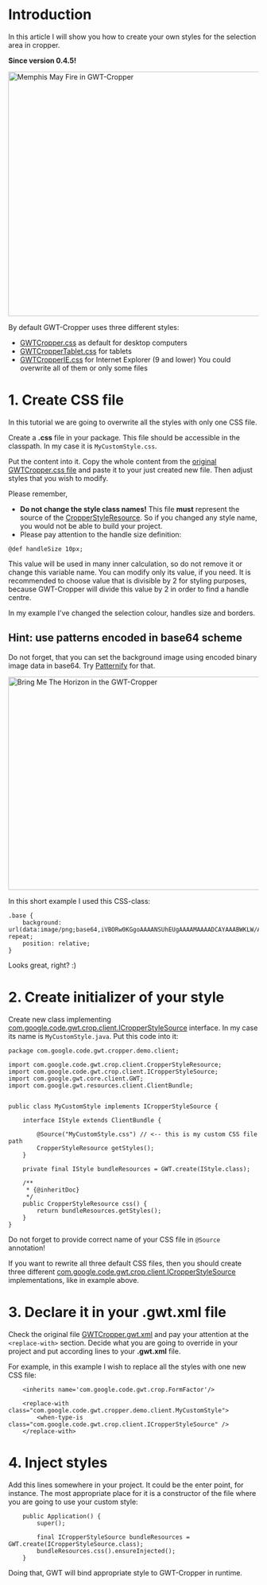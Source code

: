 

# Introduction #

In this article I will show you how to create your own styles for the selection area in cropper.

**Since version 0.4.5!**

<img height='492' width='575' title='Memphis May Fire in GWT-Cropper' src='http://wiki.gwt-cropper.googlecode.com/hg/custom_styles.jpeg' />

By default GWT-Cropper uses three different styles:
  * [GWTCropper.css](http://code.google.com/p/gwt-cropper/source/browse/src/main/java/com/google/code/gwt/crop/client/GWTCropper.css) as default for desktop computers
  * [GWTCropperTablet.css](http://code.google.com/p/gwt-cropper/source/browse/src/main/java/com/google/code/gwt/crop/client/GWTCropperTablet.css) for tablets
  * [GWTCropperIE.css](http://code.google.com/p/gwt-cropper/source/browse/src/main/java/com/google/code/gwt/crop/client/GWTCropperIE.css) for Internet Explorer (9 and lower)
You could overwrite all of them or only some files

# 1. Create CSS file #
In this tutorial we are going to overwrite all the styles with only one CSS file.

Create a **.css** file in your package. This file should be accessible in the classpath. In my case it is `MyCustomStyle.css`.

Put the content into it. Copy the whole content from the [original GWTCropper.css file](http://code.google.com/p/gwt-cropper/source/browse/src/main/java/com/google/code/gwt/crop/client/GWTCropper.css) and paste it to your just created new file. Then adjust styles that you wish to modify.

Please remember,
  * **Do not change the style class names!** This file **must** represent the source of the [CropperStyleResource](http://code.google.com/p/gwt-cropper/source/browse/src/main/java/com/google/code/gwt/crop/client/CropperStyleResource.java). So if you changed any style name, you would not be able to build your project.
  * Please pay attention to the handle size definition:
```
@def handleSize 10px; 
```
This value will be used in many inner calculation, so do not remove it or change this variable name. You can modify only its value, if you need. It is recommended to choose value that is divisible by 2 for styling purposes, because GWT-Cropper will divide this value by 2 in order to find a handle centre.

In my example I've changed the selection colour, handles size and borders.

## Hint: use patterns encoded in base64 scheme ##
Do not forget, that you can set the background image using encoded binary image data in base64. Try [Patternify](http://www.patternify.com/) for that.

<img height='429' width='553' title='Bring Me The Horizon in the GWT-Cropper' src='http://wiki.gwt-cropper.googlecode.com/hg/custom_styles2.jpeg' />

In this short example I used this CSS-class:
```
.base {
	background: url(data:image/png;base64,iVBORw0KGgoAAAANSUhEUgAAAAMAAAADCAYAAABWKLW/AAAAFElEQVQImWNggILYgs3/cTAYGBgAju8HfloVoUQAAAAASUVORK5CYII=) repeat;
	position: relative;
}
```
Looks great, right? :)

# 2. Create initializer of your style #
Create new class implementing [com.google.code.gwt.crop.client.ICropperStyleSource](http://code.google.com/p/gwt-cropper/source/browse/src/main/java/com/google/code/gwt/crop/client/ICropperStyleSource.java) interface. In my case its name is `MyCustomStyle.java`. Put this code into it:

```
package com.google.code.gwt.cropper.demo.client;

import com.google.code.gwt.crop.client.CropperStyleResource;
import com.google.code.gwt.crop.client.ICropperStyleSource;
import com.google.gwt.core.client.GWT;
import com.google.gwt.resources.client.ClientBundle;


public class MyCustomStyle implements ICropperStyleSource {
	
	interface IStyle extends ClientBundle {
		
		@Source("MyCustomStyle.css") // <-- this is my custom CSS file path
		CropperStyleResource getStyles();
	}

	private final IStyle bundleResources = GWT.create(IStyle.class);
	
	/**
	 * {@inheritDoc}
	 */
	public CropperStyleResource css() {
		return bundleResources.getStyles();
	}
}
```

Do not forget to provide correct name of your CSS file in `@Source` annotation!

If you want to rewrite all three default CSS files, then you should create three different [com.google.code.gwt.crop.client.ICropperStyleSource](http://code.google.com/p/gwt-cropper/source/browse/src/main/java/com/google/code/gwt/crop/client/ICropperStyleSource.java) implementations, like in example above.

# 3. Declare it in your .gwt.xml file #
Check the original file [GWTCropper.gwt.xml](http://code.google.com/p/gwt-cropper/source/browse/src/main/java/com/google/code/gwt/crop/GWTCropper.gwt.xml) and pay your attention at the `<replace-with>` section. Decide what you are going to override in your project and put according lines to your **.gwt.xml** file.

For example, in this example I wish to replace all the styles with one new CSS file:
```
	<inherits name='com.google.code.gwt.crop.FormFactor'/>
	
	<replace-with class="com.google.code.gwt.cropper.demo.client.MyCustomStyle">
		<when-type-is class="com.google.code.gwt.crop.client.ICropperStyleSource" />
	</replace-with>
```

# 4. Inject styles #
Add this lines somewhere in your project. It could be the enter point, for instance. The most appropriate place for it is a constructor of the file where you are going to use your custom style:
```
	public Application() {
		super();
		
		final ICropperStyleSource bundleResources = GWT.create(ICropperStyleSource.class);
		bundleResources.css().ensureInjected();
	}
```

Doing that, GWT will bind appropriate style to GWT-Cropper in runtime.